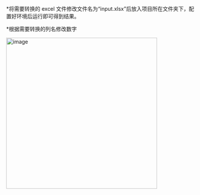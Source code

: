 *将需要转换的 excel 文件修改文件名为“input.xlsx”后放入项目所在文件夹下，配置好环境后运行即可得到结果。

*根据需要转换的列名修改数字

<img width="404" alt="image" src="https://github.com/user-attachments/assets/86676bcf-5f34-4093-92ef-5778d734034d" />
